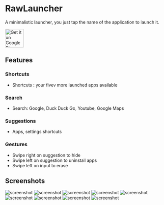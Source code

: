 # RawLauncher
A minimalistic launcher, you just tap the name of the application to launch it.

<a href='https://play.google.com/store/apps/details?id=com.sjcqs.rawlauncher&pcampaignid=MKT-Other-global-all-co-prtnr-py-PartBadge-Mar2515-1'><img alt='Get it on Google Play' src='https://play.google.com/intl/en_us/badges/images/generic/en_badge_web_generic.png' height="60"/></a>
## Features
### Shortcuts
* Shortcuts : your fivev more launched apps available
### Search
* Search: Google, Duck Duck Go, Youtube, Google Maps
### Suggestions
* Apps, settings shortcuts
### Gestures
* Swipe right on suggestion to hide
* Swipe left on suggestion to uninstall apps
* Swipe left on input to erase

## Screenshots
![screenshot](https://github.com/RawLauncher/RawLauncher/blob/master/.github/device-2017-09-02-150303.png)
![screenshot](https://github.com/RawLauncher/RawLauncher/blob/master/.github/device-2017-09-02-150957.png)
![screenshot](https://github.com/RawLauncher/RawLauncher/blob/master/.github/device-2017-09-02-151019.png)
![screenshot](https://github.com/RawLauncher/RawLauncher/blob/master/.github/device-2017-09-02-151056.png)
![screenshot](https://github.com/RawLauncher/RawLauncher/blob/master/.github/device-2017-09-04-123907.png)
![screenshot](https://github.com/RawLauncher/RawLauncher/blob/master/.github/device-2017-09-04-123934.png)
![screenshot](https://github.com/RawLauncher/RawLauncher/blob/master/.github/device-2017-09-05-120841.png)
![screenshot](https://github.com/RawLauncher/RawLauncher/blob/master/.github/device-2017-09-05-130921.png)
![screenshot](https://github.com/RawLauncher/RawLauncher/blob/master/.github/device-2017-09-05-130947.png)

